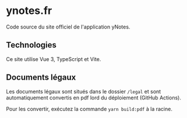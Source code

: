 # ynotes.fr

Code source du site officiel de l'application yNotes.

## Technologies

Ce site utilise Vue 3, TypeScript et Vite.

## Documents légaux

Les documents légaux sont situés dans le dossier `/legal` et sont automatiquement convertis en pdf lord du déploiement (GitHub Actions).

Pour les convertir, exécutez la commande `yarn build:pdf` à la racine.
